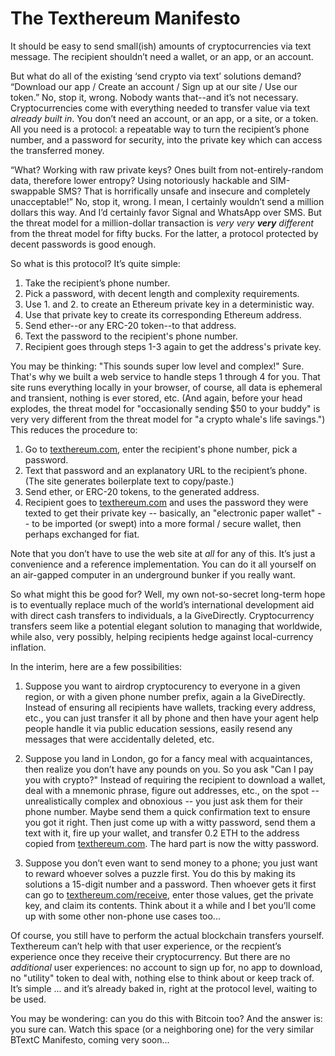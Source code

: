 The Texthereum Manifesto
========================

It should be easy to send small(ish) amounts of cryptocurrencies via text message.
The recipient shouldn’t need a wallet, or an app, or an account.

But what do all of the existing ‘send crypto via text’ solutions demand?
“Download our app / Create an account / Sign up at our site / Use our token.”
No, stop it, wrong. Nobody wants that--and it’s not necessary. Cryptocurrencies
come with everything needed to transfer value via text _already built in_.
You don’t need an account, or an app, or a site, or a token. All you need is a
protocol: a repeatable way to turn the recipient’s phone number, and a password
for security, into the private key which can access the transferred money.

“What? Working with raw private keys? Ones built from not-entirely-random data,
therefore lower entropy? Using notoriously hackable and SIM-swappable SMS? That
is horrifically unsafe and insecure and completely unacceptable!” No, stop it,
wrong. I mean, I certainly wouldn’t send a million dollars this way. And I’d
certainly favor Signal and WhatsApp over SMS. But the threat model for a
million-dollar transaction is _very very **very** different_ from the threat
model for fifty bucks. For the latter, a protocol protected by decent
passwords is good enough.

So what is this protocol? It’s quite simple:
1. Take the recipient’s phone number.
2. Pick a password, with decent length and complexity requirements.
3. Use 1. and 2. to create an Ethereum private key in a deterministic way.
4. Use that private key to create its corresponding Ethereum address.
5. Send ether--or any ERC-20 token--to that address.
6. Text the password to the recipient's phone number.
7. Recipient goes through steps 1-3 again to get the address's private key.

You may be thinking: "This sounds super low level and complex!" Sure. That's
why we built a web service to handle steps 1 through 4 for you. That site
runs everything locally in your browser, of course, all data is ephemeral and
transient, nothing is ever stored, etc. (And again, before your head explodes,
the threat model for "occasionally sending $50 to your buddy" is very very
different from the threat model for "a crypto whale's life savings.") This
reduces the procedure to:
1. Go to [texthereum.com](https://texthereum.com), enter the recipient's phone number, pick a password.
2. Text that password and an explanatory URL to the recipient’s phone.
(The site generates boilerplate text to copy/paste.)
3. Send ether, or ERC-20 tokens, to the generated address.
4. Recipient goes to [texthereum.com](https://texthereum.com) and uses the
password they were texted to get their private key -- basically, an
"electronic paper wallet" -- to be imported (or swept) into a more
formal / secure wallet, then perhaps exchanged for fiat.

Note that you don’t have to use the web site at _all_ for any of this. It’s just
a convenience and a reference implementation. You can do it all yourself on an
air-gapped computer in an underground bunker if you really want.

So what might this be good for? Well, my own not-so-secret long-term hope is
to eventually replace much of the world’s international development aid with
direct cash transfers to individuals, a la GiveDirectly. Cryptocurrency
transfers seem like a potential elegant solution to managing that worldwide,
while also, very possibly, helping recipients hedge against local-currency
inflation.

In the interim, here are a few possibilities:

1. Suppose you want to airdrop cryptocurency to everyone in a given region,
or with a given phone number prefix, again a la GiveDirectly. Instead of
ensuring all recipients have wallets, tracking every address, etc., you can
just transfer it all by phone and then have your agent help people handle it
via public education sessions, easily resend any messages that were
accidentally deleted, etc.

2. Suppose you land in London, go for a fancy meal with acquaintances, then
realize you don’t have any pounds on you. So you ask "Can I pay you with
crypto?" Instead of requiring the recipient to download a wallet, deal with a
mnemonic phrase, figure out addresses, etc., on the spot -- unrealistically
complex and obnoxious -- you just ask them for their phone number. Maybe send
them a quick confirmation text to ensure you got it right. Then just come up
with a witty password, send them a text with it, fire up your wallet, and
transfer 0.2 ETH to the address copied from [texthereum.com](https://texthereum.com). The hard part is
now the witty password.

3. Suppose you don’t even want to send money to a phone; you just want to
reward whoever solves a puzzle first. You do this by making its solutions
a 15-digit number and a password. Then whoever gets it first can go to
[texthereum.com/receive](https://texthereum.com/receive), enter those values, get the private key, and claim its
contents. Think about it a while and I bet you’ll come up with some other
non-phone use cases too...

Of course, you still have to perform the actual blockchain transfers yourself.
Texthereum can’t help with that user experience, or the recpient’s experience
once they receive their cryptocurrency. But there are no _additional_ user
experiences: no account to sign up for, no app to download, no "utility" token
to deal with, nothing else to think about or keep track of. It’s simple ... and
it’s already baked in, right at the protocol level, waiting to be used.

You may be wondering: can you do this with Bitcoin too? And the answer is:
you sure can. Watch this space (or a neighboring one) for the very
similar BTextC Manifesto, coming very soon...
